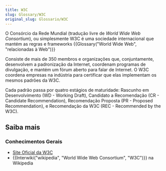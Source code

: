 ```yaml
---
title: W3C
slug: Glossary/W3C
original_slug: Glossario/W3C
---
```


O Consórcio da Rede Mundial (tradução livre de _World Wide Web Consortium_), ou simplesmente W3C é uma sociedade internacional que mantém as regras e frameworks {{Glossary("World Wide Web", "relacionadas à Web")}}

Consiste de mais de 350 membros e organizações que, conjuntamente, desenvolvem a padronização da Internet, coordenam programas de divulgação, e mantém um fórum aberto para falar de Internet. O W3C coordena empresas na indústria para certificar que elas implementam os mesmos padrões da W3C.

Cada padrão passa por quatro estágios de maturidade: Rascunho em Desenvolvimento (WD - Working Draft), Candidato a Recomendação (CR - Candidate Recommendation), Recomendação Proposta (PR - Proposed Recommendation), e Recomendação da W3C (REC - Recommended by the W3C).

## Saiba mais

### Conhecimentos Gerais

- [Site Oficial da W3C](https://www.w3.org/)
- {{Interwiki("wikipedia", "World Wide Web Consortium", "W3C")}} na Wikipedia

